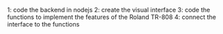 1: code the backend in nodejs
2: create the visual interface
3: code the functions to implement the features of the Roland TR-808
4: connect the interface to the functions

